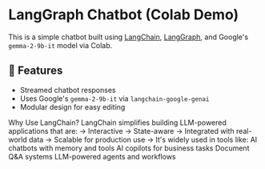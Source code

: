 # LangGraph Chatbot (Colab Demo)

This is a simple chatbot built using [LangChain](https://github.com/langchain-ai/langchain), [LangGraph](https://github.com/langchain-ai/langgraph), and Google's `gemma-2-9b-it` model via Colab.

## 🧠 Features
- Streamed chatbot responses
- Uses Google's `gemma-2-9b-it` via `langchain-google-genai`
- Modular design for easy editing

Why Use LangChain?
LangChain simplifies building LLM-powered applications that are:
-> Interactive
-> State-aware
-> Integrated with real-world data
-> Scalable for production use
-> It's widely used in tools like:
    AI chatbots with memory and tools
    AI copilots for business tasks
    Document Q&A systems
    LLM-powered agents and workflows
